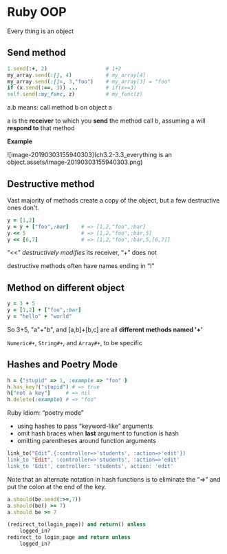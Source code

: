 # Ruby OOP

Every thing is an object

## Send method

```ruby
1.send(:+, 2) 					# 1+2
my_array.send(:[], 4) 			# my_array[4]
my_array.send(:[]=, 3,"foo")	# my_array[3] = "foo"
if (x.send(:==, 3)) ...			# if(x==3)
self.send(:my_func, z)			# my_func(z)

```

a.b means: call method b on object a

a is the **receiver** to which you **send** the method call b, assuming a will **respond to** that method



**Example**

![image-20190303155940303](ch3.2-3.3_everything is an object.assets/image-20190303155940303.png)



## Destructive method

Vast majority of methods create a copy of the object, but a few destructive ones
don't.

```ruby
y = [1,2]
y = y + ["foo",:bar]	# => [1,2,"foo",:bar]
y << 5               	# => [1,2,"foo",:bar,5]
y << [6,7]           	# => [1,2,"foo",:bar,5,[6,7]]
```

“<<”  *destructively modifies* its receiver, “+” does not

destructive methods often have names ending in “!”

## Method on different object

```ruby
y = 3 + 5
y = [1,2] + ["foo",:bar]
y = "hello" + "world"
```

So  3+5, "a"+"b", and [a,b]+[b,c] are all **different methods named '+'**

`Numeric#+`, `String#+`, and `Array#+`, to be specific



##  Hashes and Poetry Mode

```ruby
h = {"stupid" => 1, :example => "foo" }
h.has_key?("stupid") # => true
h["not a key"]     # => nil
h.delete(:example) # => "foo"
```

Ruby idiom: “poetry mode”
- using hashes to pass “keyword-like” arguments
- omit hash braces when **last** argument to function is hash
- omitting parentheses around function arguments 

```ruby
link_to("Edit”,{:controller=>'students', :action=>'edit'})
link_to "Edit", :controller=>'students', :action=>'edit'
link_to 'Edit', controller: 'students', action: 'edit'
```

Note that an alternate notation in hash functions is to eliminate the “=>” and put the colon at the end
of the key.

```ruby
a.should(be.send(:>=,7))
a.should(be() >= 7)
a.should be >= 7

(redirect_to(login_page)) and return() unless
	logged_in?
redirect_to login_page and return unless
	logged_in?
```



